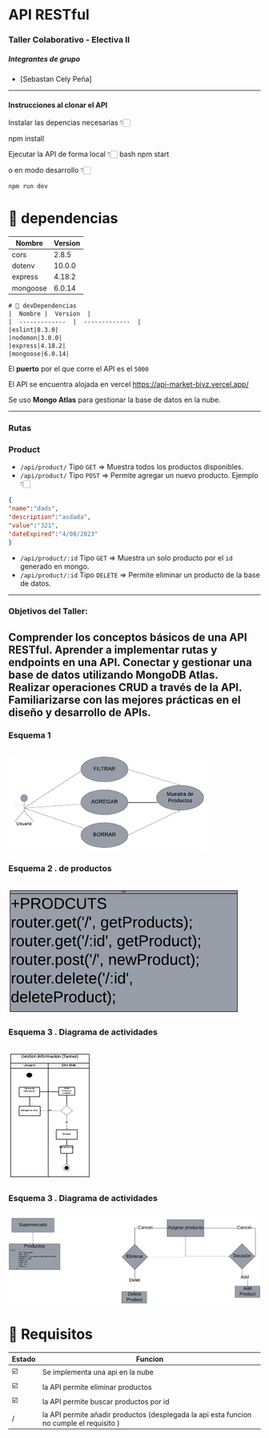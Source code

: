 # API RESTful 
### Taller Colaborativo - Electiva II

##### Integrantes de grupo
- [Sebastan Cely Peña]


---
#### Instrucciones al clonar el API
Instalar las depencias necesarias 👇🏻

npm install

Ejecutar la API de forma local 👇🏻
bash
npm start

o en modo desarrollo 👇🏻
```bash
npm run dev
```
# 🎯 dependencias
|  Nombre |  Version  |
|  -------------  |  -------------  |
|cors|2.8.5|  
| dotenv|10.0.0|
|express|4.18.2|
|mongoose|6.0.14|

```
# 🎯 devDependencias
|  Nombre |  Version  |
|  -------------  |  -------------  |
|eslint|8.3.0|  
|nodemon|3.0.0|
|express|4.18.2|
|mongoose|6.0.14|
```

    
El **puerto** por el que corre el API es el `5000`

El API se encuentra alojada en vercel
https://api-market-bivz.vercel.app/

Se uso **Mongo Atlas** para gestionar la base de datos en la nube.  

---
### Rutas 
### Product 
- `/api/product/` Tipo `GET` => Muestra todos los productos disponibles.
- `/api/product/` Tipo `POST` => Permite agregar un nuevo producto. Ejemplo 👇🏻
```json
{
"name":"dads",
"description":"asdada",
"value":"321",
"dateExpired":"4/08/2023"
}
```
- `/api/product/:id` Tipo `GET` => Muestra un solo producto por el `id` generado en mongo.
-  `/api/product/:id` Tipo `DELETE` => Permite eliminar un producto de la base de datos.
---
### Objetivos del Taller:

Comprender los conceptos básicos de una API RESTful.
Aprender a implementar rutas y endpoints en una API.
Conectar y gestionar una base de datos utilizando MongoDB Atlas.
Realizar operaciones CRUD a través de la API.
Familiarizarse con las mejores prácticas en el diseño y desarrollo de APIs.
---
### Esquema 1 
![Vistaprevia](https://github.com/SebastianL2/api-market/blob/main/IMG/Diagrama%20en%20blanco%20(15).png?raw=true)
---
### Esquema 2 . de productos
![Vistaprevia2](https://github.com/SebastianL2/api-market/blob/main/IMG/Diagrama%20en%20blanco%20(11).png?raw=true)
---
### Esquema 3 . Diagrama de actividades
![Vistaprevia3](https://github.com/SebastianL2/api-market/blob/main/IMG/Diagrama%20en%20blanco%20(12).png?raw=true)
---
### Esquema 3 . Diagrama de actividades

![Vistaprevia3](https://github.com/SebastianL2/api-market/blob/main/IMG/Diagrama%20en%20blanco%20(6).png?raw=true)
---

# 🎯 Requisitos  
|  Estado  |  Funcion  |
|  -------------  |  -------------  |
|☑️|Se implementa una api en la nube|  
|☑️|la API permite eliminar productos|
|☑️|la API permite buscar productos por id|
|/|la API permite añadir productos (desplegada la api esta funcion no cumple el requisito )|


